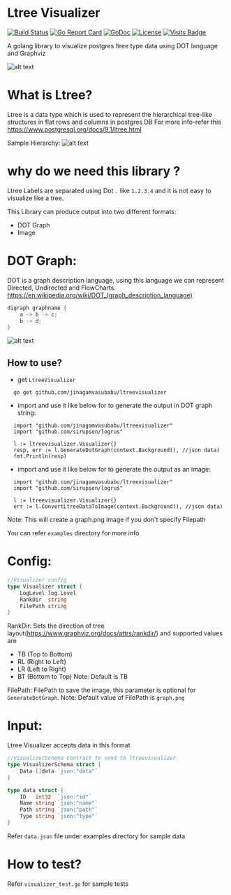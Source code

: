 # Ltree Visualizer
[![Build Status](https://circleci.com/gh/jinagamvasubabu/ltreevisualizer.svg?style=svg)](https://circleci.com/gh/jinagamvasubabu/ltreevisualizer)
[![Go Report Card](https://goreportcard.com/badge/github.com/jinagamvasubabu/ltreevisualizer)](https://goreportcard.com/report/github.com/jinagamvasubabu/ltreevisualizer)
[![GoDoc](https://godoc.org/github.com/jinagamvasubabu/ltreevisualizer?status.svg)](https://godoc.org/github.com/jinagamvasubabu/ltreevisualizer) 
[![License](https://img.shields.io/badge/License-Apache%202.0-blue.svg)](https://opensource.org/licenses/Apache-2.0)
[![Visits Badge](https://badges.pufler.dev/visits/jinagamvasubabu/ltreevisualizer)](https://badges.pufler.dev)

A golang library to visualize postgres ltree type data using DOT language and Graphviz

![alt text](https://github.com/jinagamvasubabu/ltreevisualizer/blob/main/images/LtreeVisualizer.jpg?raw=true)

# What is Ltree?

Ltree is a data type which is used to represent the hierarchical tree-like structures in flat rows and columns in
postgres DB For more info-refer this https://www.postgresql.org/docs/9.1/ltree.html

Sample Hierarchy:
![alt text](https://github.com/jinagamvasubabu/ltreevisualizer/blob/main/examples/graph.png?raw=true)

# why do we need this library ?

Ltree Labels are separated using Dot `.` like `1.2.3.4` and it is not easy to visualize like a tree.

This Library can produce output into two different formats:
* DOT Graph
* Image

# DOT Graph:
DOT is a graph description language, using this language we can represent Directed, Undirected and FlowCharts. https://en.wikipedia.org/wiki/DOT_(graph_description_language)
```go
digraph graphname {
    a -> b -> c;
    b -> d;
}
```
![alt text](https://github.com/jinagamvasubabu/ltreevisualizer/blob/main/images/DotLanguageDirected.png?raw=true)

## How to use?
* get `LtreeVisualizer`

```
  go get github.com/jinagamvasubabu/ltreevisualizer
```

* import and use it like below for to generate the output in DOT graph string:

```
  import "github.com/jinagamvasubabu/ltreevisualizer"
  import "github.com/sirupsen/logrus"
 
  l := ltreevisualizer.Visualizer{}
  resp, err := l.GenerateDotGraph(context.Background(), //json data)
  fmt.Println(resp)
```

* import and use it like below for to generate the output as an image:

```
  import "github.com/jinagamvasubabu/ltreevisualizer"
  import "github.com/sirupsen/logrus"
 
  l := ltreevisualizer.Visualizer{}
  err := l.ConvertLtreeDataToImage(context.Background(), //json data)
```

Note: This will create a graph.png image if you don't specify Filepath

You can refer `examples` directory for more info 

# Config:
```go
//Visualizer config
type Visualizer struct {
	LogLevel log.Level
	RankDir  string
	FilePath string
}
```
RankDir: Sets the direction of tree layout(https://www.graphviz.org/docs/attrs/rankdir/) and supported values are
* TB (Top to Bottom)
* RL (Right to Left)
* LR (Left to Right)
* BT (Bottom to Top)
Note: Default is TB

FilePath: FilePath to save the image, this parameter is optional for `GenerateDotGraph`. 
Note: Default value of FilePath is `graph.png`

# Input:
Ltree Visualizer accepts data in this format
```go
//VisualizerSchema Contract to send to ltreevisualizer
type VisualizerSchema struct {
	Data []data `json:"data"`
}

type data struct {
	ID   int32  `json:"id"`
	Name string `json:"name"`
	Path string `json:"path"`
	Type string `json:"type"`
}
```

Refer `data.json` file under examples directory for sample data

# How to test?
Refer `visualizer_test.go` for sample tests

